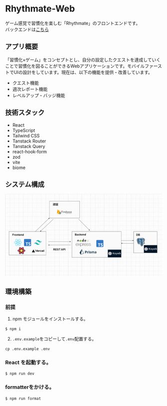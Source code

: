 # Rhythmate-Web

ゲーム感覚で習慣化を楽しむ「Rhythmate」のフロントエンドです。  
バックエンドは[こちら](https://github.com/ayanami77/Rhythmate-Service)

## アプリ概要

「習慣化×ゲーム」をコンセプトとし、自分の設定したクエストを達成していくことで習慣化を図ることができるWebアプリケーションです。モバイルファーストでUIの設計をしています。現在は、以下の機能を提供・改善しています。

- クエスト機能
- 週次レポート機能
- レベルアップ・バッジ機能

## 技術スタック

- React
- TypeScript
- Tailwind CSS
- Tanstack Router
- Tanstack Query
- react-hook-form
- zod
- vite
- biome

## システム構成

![システム構成図](/docs/system-architecture.png)

## 環境構築

### 前提

1. npm モジュールをインストールする。

```
$ npm i
```

2. `.env.example`をコピーして`.env`配置する。

```
cp .env.example .env
```

### React を起動する。

```
$ npm run dev
```

### formatterをかける。

```
$ npm run format
```
